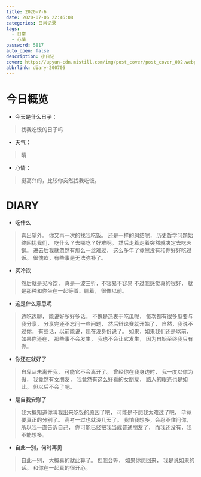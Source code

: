 ```yaml
---
title: 2020-7-6
date: 2020-07-06 22:46:08
categories: 日常记录
tags: 
  - 日常
  - 心情
password: 5817
auto_open: false
description: 小日记
cover: https://upyun-cdn.mistill.com/img/post_cover/post_cover_002.webp
abbrlink: diary-200706
---
```

# 今日概览
- 今天是什么日子：
> 找我吃饭的日子吗
- 天气：
> 晴
- 心情：
> 挺高兴的，比较你突然找我吃饭。

# DIARY
- 吃什么
> 喜出望外。
你又再一次的找我吃饭。
还是一样的纠结呢，
历史哲学问题始终困扰我们，
吃什么？去哪吃？好难啊。
然后走着走着突然就决定去吃火锅。
进去后我就忽然有那么一丝难过，
这么多年了竟然没有和你好好吃过饭。
很愧疚，有些事是无法弥补了。
- 买冷饮
> 然后就是买冷饮，
真是一波三折，不容易不容易
不过我感觉真的很好，
就是那种和你坐在一起等着、聊着，
很像以前。
- 这是什么意思呢
> 边吃边聊，
能说好多好多话。
不愧是热衷于吃瓜呢，
每次都有很多瓜要与我分享，
分享完还不忘问一些问题，
然后辩论赛就开始了，
自然，我说不过你。
有些话，以前能说，现在没身份说了。
如果，如果我们还是以前，
如果你还在，
那些事不会发生，
我也不会让它发生，
因为自始至终我只有你。
- 你还在就好了
> 自卑从未离开我，
可能它不会离开了。
曾经你在我身边时，
我一度以你为傲，
我竟然有女朋友，
我竟然有这么好看的女朋友，
路人的眼光也是如此。
但以后不会了吧。
- 是自我安慰了
> 我大概知道你叫我出来吃饭的原因了吧，
可能是不想我太难过了吧，
毕竟要真正的分别了。
高考一过也就没几天了。
我怕我想多，会忍不住问你，
所以我一直告诉自己，
你可能已经把我当成普通朋友了，
而我还没有，我不能想多。
- 自此一别，何时再见
> 自此一别，
大概真的就此算了。
但我会等，
如果你想回来，
我是说如果的话。
和你在一起真的很开心。